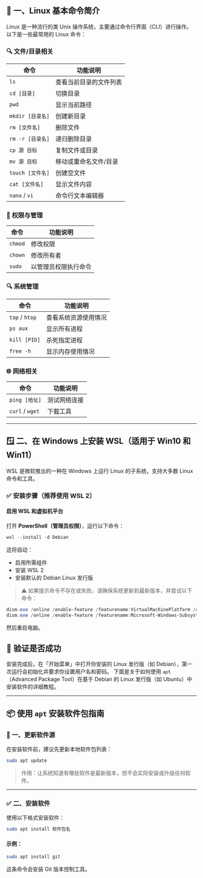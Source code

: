 ## 🐧 一、Linux 基本命令简介

Linux 是一种流行的类 Unix 操作系统，主要通过命令行界面（CLI）进行操作。以下是一些最常用的 Linux 命令：

### 🔍 文件/目录相关

| 命令            | 功能说明        |
| ------------- | ----------- |
| `ls`          | 查看当前目录的文件列表 |
| `cd [目录]`     | 切换目录        |
| `pwd`         | 显示当前路径      |
| `mkdir [目录名]` | 创建新目录       |
| `rm [文件名]`    | 删除文件        |
| `rm -r [目录名]` | 递归删除目录      |
| `cp 源 目标`     | 复制文件或目录     |
| `mv 源 目标`     | 移动或重命名文件/目录 |
| `touch [文件名]` | 创建空文件       |
| `cat [文件名]`   | 显示文件内容      |
| `nano` / `vi` | 命令行文本编辑器    |

### 📂 权限与管理

| 命令      | 功能说明       |
| ------- | ---------- |
| `chmod` | 修改权限       |
| `chown` | 修改所有者      |
| `sudo`  | 以管理员权限执行命令 |

### 🔍 系统管理

| 命令             | 功能说明       |
| -------------- | ---------- |
| `top` / `htop` | 查看系统资源使用情况 |
| `ps aux`       | 显示所有进程     |
| `kill [PID]`   | 杀死指定进程     |
| `free -h`      | 显示内存使用情况   |

### 🌐 网络相关

| 命令                  | 功能说明     |
| ------------------- | -------- |
| `ping [地址]`         | 测试网络连接   |
| `curl` / `wget`     | 下载工具     |

---

## 🪟 二、在 Windows 上安装 WSL（适用于 Win10 和 Win11）

WSL 是微软推出的一种在 Windows 上运行 Linux 的子系统，支持大多数 Linux 命令和工具。

### ✅ 安装步骤（推荐使用 WSL 2）

#### 启用 WSL 和虚拟机平台

打开 **PowerShell（管理员权限）**，运行以下命令：

```powershell
wsl --install -d Debian
```

这将自动：

* 启用所需组件
* 安装 WSL 2
* 安装默认的 Debian Linux 发行版

> ⚠️ 如果提示命令不存在或失败，请确保系统更新到最新版本，并尝试以下命令：

```powershell
dism.exe /online /enable-feature /featurename:VirtualMachinePlatform /all /norestart
dism.exe /online /enable-feature /featurename:Microsoft-Windows-Subsystem-Linux /all /norestart
```

然后重启电脑。

## 🧪 验证是否成功

安装完成后，在「开始菜单」中打开你安装的 Linux 发行版（如 Debian），第一次运行会初始化并要求你设置用户名和密码。
下面是关于如何使用 `apt`（Advanced Package Tool）在基于 Debian 的 Linux 发行版（如 Ubuntu）中安装软件的详细教程。

---

## 📦 使用 `apt` 安装软件包指南

### 🔧 一、更新软件源

在安装软件前，建议先更新本地软件包列表：

```bash
sudo apt update
```

> 作用：让系统知道有哪些软件是最新版本，但不会实际安装或升级任何软件。

---

### ✅ 二、安装软件

使用以下格式安装软件：

```bash
sudo apt install 软件包名
```

#### 示例：

```bash
sudo apt install git
```

这条命令会安装 Git 版本控制工具。
